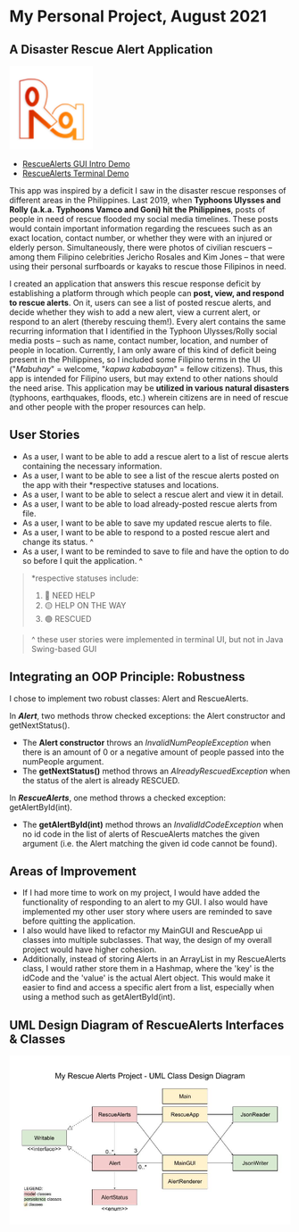 # My Personal Project, August 2021

## A Disaster Rescue Alert Application

<img src='./images/rescueAlerts logo.png'
      alt='RescueAlerts Application Logo'
      height=150>
      
- [RescueAlerts GUI Intro Demo](https://youtu.be/C2gVOZ__9Wo)
- [RescueAlerts Terminal Demo](https://youtu.be/2Pru6Y3MMGk)

This app was inspired by a deficit I saw in the disaster rescue responses of 
different areas in the Philippines. Last 2019, when **Typhoons Ulysses and Rolly (a.k.a. Typhoons 
Vamco and Goni) hit the Philippines**, posts of people in need of rescue flooded my social media 
timelines. These posts would contain important information regarding the rescuees such as an exact 
location, contact number, or whether they were with an injured or elderly person. 
Simultaneously, there were photos of civilian rescuers –among them Filipino celebrities 
Jericho Rosales and Kim Jones – that were using their personal surfboards or kayaks to 
rescue those Filipinos in need.

I created an application that answers this rescue response deficit by establishing a platform 
through which people can **post, view, and respond to rescue alerts**. On it, 
users can see a list of posted rescue alerts, and decide whether they wish 
to add a new alert, view a current alert, or respond to an alert (thereby rescuing them!). 
Every alert contains the same recurring information that I identified in the 
Typhoon Ulysses/Rolly social media posts – such as name, contact number, 
location, and number of people in location. Currently, I am only aware of this 
kind of deficit being present in the Philippines, so I included some Filipino 
terms in the UI ("*Mabuhay*" = welcome, "*kapwa kababayan*" = fellow citizens). 
Thus, this app is intended for Filipino users, but may extend to other 
nations should the need arise. This application may be **utilized in various natural 
disasters** (typhoons, earthquakes, floods, etc.) wherein citizens are 
in need of rescue and other people with the proper resources can help.

## User Stories

- As a user, I want to be able to add a rescue alert to a list of rescue alerts 
  containing the necessary information.
- As a user, I want to be able to see a list of the rescue alerts posted on the app 
  with their *respective statuses and locations.
- As a user, I want to be able to select a rescue alert and view it in detail.
- As a user, I want to be able to load already-posted rescue alerts from file.
- As a user, I want to be able to save my updated rescue alerts to file.
- As a user, I want to be able to respond to a posted rescue alert and change its status. ^
- As a user, I want to be reminded to save to file and have the option to do so before I quit the application. ^

> *respective statuses include:
> 1. 🔴 NEED HELP
> 2. 🟡 HELP ON THE WAY
> 3. 🟢 RESCUED

> ^ these user stories were implemented in terminal UI, but not in Java Swing-based GUI

## Integrating an OOP Principle: Robustness
I chose to implement two robust classes: Alert and RescueAlerts.

In **_Alert_**, two methods throw checked exceptions: the Alert constructor and getNextStatus().
- The **Alert constructor** throws an _InvalidNumPeopleException_ when there is an amount of 0 or a negative 
  amount of people passed into the numPeople argument.
- The **getNextStatus()** method throws an _AlreadyRescuedException_ when the status of the alert is already RESCUED.
  
In **_RescueAlerts_**, one method throws a checked exception: getAlertById(int).
- The **getAlertById(int)** method throws an _InvalidIdCodeException_ when no id code in the list of alerts
  of RescueAlerts matches the given argument (i.e. the Alert matching the given id code cannot be found).


## Areas of Improvement
- If I had more time to work on my project, I would have added the functionality of responding to an alert
  to my GUI. I also would have implemented my other user story where users
  are reminded to save before quitting the application.
- I also would have liked to refactor my MainGUI and RescueApp ui classes into multiple subclasses.
  That way, the design of my overall project would have higher cohesion.
- Additionally, instead of storing Alerts in an ArrayList in my RescueAlerts class, I would rather
  store them in a Hashmap, where the 'key' is the idCode and the 'value' is the actual Alert object.
  This would make it easier to find and access a specific alert from a list,
  especially when using a method such as getAlertById(int).
  

## UML Design Diagram of RescueAlerts Interfaces & Classes
<img src='UML_Design_Diagram.jpg'
      alt='UML Design Diagram of Classes'>

